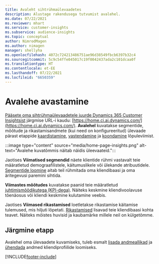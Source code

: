 ```yaml
---
title: Avaleht sihtrühmaülevaadetes
description: Alustage rakendusega tutvumist avalehel.
ms.date: 07/22/2021
ms.reviewer: mhart
ms.service: customer-insights
ms.subservice: audience-insights
ms.topic: conceptual
author: NimrodMagen
ms.author: nimagen
manager: shellyha
ms.openlocfilehash: 4072c724213486751ae96d38549fbcb6397b32c4
ms.sourcegitcommit: 5c9c54ffe045017c19f0042437ada2c101dcaa0f
ms.translationtype: HT
ms.contentlocale: et-EE
ms.lasthandoff: 07/22/2021
ms.locfileid: "6650359"
---
```

# <a name="explore-the-home-page"></a>Avalehe avastamine

[Pääsete oma sihtrühmaülevaadetele juurde Dynamics 365 Customer Insightsist](https://home.ci.ai.dynamics.com/) järgmise URL-i kaudu: [https://home.ci.ai.dynamics.com/](https://home.ci.ai.dynamics.com/).
**Avalehel** kuvatakse segmentide, mõõtude ja rikastamisandmete (kui need on konfigureeritud) ülevaade pärast etappide [kaardistamine](map-entities.md), [vastendamine](match-entities.md) ja [koondamine](merge-entities.md) lõpuleviimist.

:::image type="content" source="media/home-page-insights.png" alt-text="Avalehe kuvatõmmis näitab näidis üleevaateid.":::

Jaotises **Viimatised segmendid** näete klientide rühmi vastavalt teie määratletud demograafilistele, käitumuslikele või ülekande atribuutidele. [Segmentide loomine](segments.md) aitab teil rühmitada oma kliendibaasi ja oma äritegevusi paremini sihtida.

**Viimastes mõõtudes** kuvatakse paanid teie määratletud [juhtimismõõdikutega (KPI-dega)](measures.md). Näiteks keskmine kliendivoolavuse tõenäosus või kliendi keskmine kulutamine veebis.

Jaotises **Viimased rikastamised** loetletakse rikastamise käitamise tulemused, mis hiljuti lõpetati. [Rikastamised](enrichment-hub.md) lisavad teie kliendibaasi kohta teavet. Näiteks mõistes huvisid ja kaubamärke millele neil on külgetõmme.

## <a name="next-step"></a>Järgmine etapp

Avalehel oma ülevaadete kuvamiseks, tuleb esmalt [lisada andmeallikad](data-sources.md) ja [ühendada](data-unification.md) andmed kliendiprofiilide loomiseks.

[!INCLUDE[footer-include](../includes/footer-banner.md)]